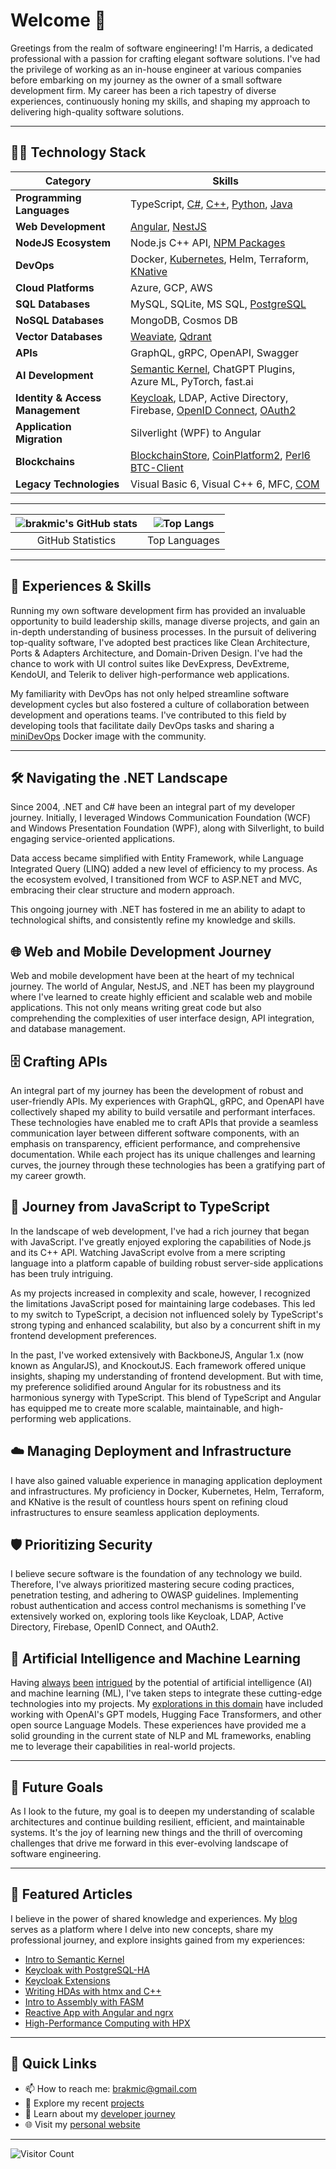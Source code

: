 # Welcome 👋

Greetings from the realm of software engineering! I'm Harris, a dedicated professional with a passion for crafting elegant software solutions. I've had the privilege of working as an in-house engineer at various companies before embarking on my journey as the owner of a small software development firm. My career has been a rich tapestry of diverse experiences, continuously honing my skills, and shaping my approach to delivering high-quality software solutions.

---

## 👨‍💻 Technology Stack

| Category                      | Skills                                                               |
|-------------------------------|----------------------------------------------------------------------|
| **Programming Languages**     | TypeScript, [C#](https://github.com/brakmic/OpenCV), [C++](https://github.com/brakmic/HDA_with_Cpp), [Python](https://github.com/brakmic/Data-Science-for-Losers), [Java](https://github.com/brakmic/Keycloak_Extensions)                                    |
| **Web Development**  | [Angular](https://github.com/brakmic/Angular-Articles), [NestJS](https://github.com/brakmic/Slot-Machine-Game) |
| **NodeJS Ecosystem**      | Node.js C++ API, [NPM Packages](https://www.npmjs.com/~brakmic?activeTab=packages)                                  |
| **DevOps**   | Docker, [Kubernetes](https://github.com/brakmic/miniDevOps), Helm, Terraform, [KNative](https://github.com/brakmic/angular-on-knative)                         |
| **Cloud Platforms**           | Azure, GCP, AWS                               |
| **SQL Databases**                 | MySQL, SQLite, MS SQL, [PostgreSQL](https://github.com/brakmic/Keycloak_with_PostgreSQL-HA_on_Kubernetes)                           |
| **NoSQL Databases**                 | MongoDB, Cosmos DB                          |
| **Vector Databases**                 | [Weaviate](https://github.com/brakmic/Weaviate_with_OpenAI), [Qdrant](https://blog.brakmic.com/intro-to-semantic-kernel-part-four/)                          |
| **APIs**           | GraphQL, gRPC, OpenAPI, Swagger                                       |
| **AI Development**  | [Semantic Kernel](https://github.com/brakmic/SKPlayground), ChatGPT Plugins, Azure ML, PyTorch, fast.ai         |
| **Identity & Access Management** | [Keycloak](https://github.com/brakmic/Keycloak_on_Kubernetes), LDAP, Active Directory, Firebase, [OpenID Connect](https://bitbucket.org/brakmic/id4.experiment/src/master/), [OAuth2](https://bitbucket.org/brakmic/id4.experiment/src/master/)   |
| **Application Migration**     | Silverlight (WPF) to Angular                                          |
| **Blockchains**               | [BlockchainStore](https://github.com/brakmic/BlockchainStore), [CoinPlatform2](https://github.com/brakmic/Coin-Platform-2), [Perl6 BTC-Client](https://github.com/brakmic/Perl6-Bitcoin-Client) |
| **Legacy Technologies**       | Visual Basic 6, Visual C++ 6, MFC, [COM](https://github.com/brakmic/COM_Tutorials)                               |

---

| ![brakmic's GitHub stats](https://github-readme-stats.vercel.app/api?username=brakmic&show_icons=true&theme=radical&hide_rank=true&hide_title=true) | ![Top Langs](https://github-readme-stats.vercel.app/api/top-langs/?username=brakmic&layout=compact&theme=radical&hide=html,css,scss,objective-c,freemarker&hide_title=true&langs_count=6) |
|:---:|:---:|
| GitHub Statistics | Top Languages |

---

## 💼 Experiences & Skills

Running my own software development firm has provided an invaluable opportunity to build leadership skills, manage diverse projects, and gain an in-depth understanding of business processes. In the pursuit of delivering top-quality software, I've adopted best practices like Clean Architecture, Ports & Adapters Architecture, and Domain-Driven Design. I've had the chance to work with UI control suites like DevExpress, DevExtreme, KendoUI, and Telerik to deliver high-performance web applications.

My familiarity with DevOps has not only helped streamline software development cycles but also fostered a culture of collaboration between development and operations teams. I've contributed to this field by developing tools that facilitate daily DevOps tasks and sharing a [miniDevOps](https://github.com/brakmic/miniDevOps) Docker image with the community.

---

## 🛠️ Navigating the .NET Landscape

Since 2004, .NET and C# have been an integral part of my developer journey. Initially, I leveraged Windows Communication Foundation (WCF) and Windows Presentation Foundation (WPF), along with Silverlight, to build engaging service-oriented applications. 

Data access became simplified with Entity Framework, while Language Integrated Query (LINQ) added a new level of efficiency to my process. As the ecosystem evolved, I transitioned from WCF to ASP.NET and MVC, embracing their clear structure and modern approach. 

This ongoing journey with .NET has fostered in me an ability to adapt to technological shifts, and consistently refine my knowledge and skills.

## 🌐 Web and Mobile Development Journey

Web and mobile development have been at the heart of my technical journey. The world of Angular, NestJS, and .NET has been my playground where I've learned to create highly efficient and scalable web and mobile applications. This not only means writing great code but also comprehending the complexities of user interface design, API integration, and database management.

## 🗄️ Crafting APIs

An integral part of my journey has been the development of robust and user-friendly APIs. My experiences with GraphQL, gRPC, and OpenAPI have collectively shaped my ability to build versatile and performant interfaces. These technologies have enabled me to craft APIs that provide a seamless communication layer between different software components, with an emphasis on transparency, efficient performance, and comprehensive documentation. While each project has its unique challenges and learning curves, the journey through these technologies has been a gratifying part of my career growth.

## 🚀 Journey from JavaScript to TypeScript

In the landscape of web development, I've had a rich journey that began with JavaScript. I've greatly enjoyed exploring the capabilities of Node.js and its C++ API. Watching JavaScript evolve from a mere scripting language into a platform capable of building robust server-side applications has been truly intriguing.

As my projects increased in complexity and scale, however, I recognized the limitations JavaScript posed for maintaining large codebases. This led to my switch to TypeScript, a decision not influenced solely by TypeScript's strong typing and enhanced scalability, but also by a concurrent shift in my frontend development preferences.

In the past, I've worked extensively with BackboneJS, Angular 1.x (now known as AngularJS), and KnockoutJS. Each framework offered unique insights, shaping my understanding of frontend development. But with time, my preference solidified around Angular for its robustness and its harmonious synergy with TypeScript. This blend of TypeScript and Angular has equipped me to create more scalable, maintainable, and high-performing web applications.

## ☁️ Managing Deployment and Infrastructure

I have also gained valuable experience in managing application deployment and infrastructures. My proficiency in Docker, Kubernetes, Helm, Terraform, and KNative is the result of countless hours spent on refining cloud infrastructures to ensure seamless application deployments.

## 🛡️ Prioritizing Security

I believe secure software is the foundation of any technology we build. Therefore, I've always prioritized mastering secure coding practices, penetration testing, and adhering to OWASP guidelines. Implementing robust authentication and access control mechanisms is something I've extensively worked on, exploring tools like Keycloak, LDAP, Active Directory, Firebase, OpenID Connect, and OAuth2.

## 🤖 Artificial Intelligence and Machine Learning

Having [always](https://blog.brakmic.com/data-science-for-losers-part-4-machine-learning/) [been](https://blog.brakmic.com/data-science-for-losers-part-6-azure-ml/) [intrigued](https://blog.brakmic.com/data-science-for-losers-part-7-using-azure-ml/) by the potential of artificial intelligence (AI) and machine learning (ML), I've taken steps to integrate these cutting-edge technologies into my projects. My [explorations in this domain](https://github.com/brakmic/SKPlayground) have included working with OpenAI's GPT models, Hugging Face Transformers, and other open source Language Models. These experiences have provided me a solid grounding in the current state of NLP and ML frameworks, enabling me to leverage their capabilities in real-world projects.

---
## 🎯 Future Goals

As I look to the future, my goal is to deepen my understanding of scalable architectures and continue building resilient, efficient, and maintainable systems. It's the joy of learning new things and the thrill of overcoming challenges that drive me forward in this ever-evolving landscape of software engineering.

---

## 📖 Featured Articles

I believe in the power of shared knowledge and experiences. My [blog](https://blog.brakmic.com) serves as a platform where I delve into new concepts, share my professional journey, and explore insights gained from my experiences:

- [Intro to Semantic Kernel](https://blog.brakmic.com/intro-to-semantic-kernel-part-one/)
- [Keycloak with PostgreSQL-HA](https://blog.brakmic.com/keycloak-with-postgresql-ha-on-kubernetes/)
- [Keycloak Extensions](https://blog.brakmic.com/keycloak-extensions/)
- [Writing HDAs with htmx and C++](https://blog.brakmic.com/writing-hdas-with-htmx-and-c/)
- [Intro to Assembly with FASM](https://blog.brakmic.com/intro-to-x86-assembly-with-fasm/)
- [Reactive App with Angular and ngrx](https://blog.brakmic.com/reactive-apps-with-angular-ngrx/)
- [High-Performance Computing with HPX](https://blog.brakmic.com/high-performance-computing-with-hpx/)

---

## 🔗 Quick Links

- 📫 How to reach me: brakmic@gmail.com
- 🔭 Explore my recent [projects](https://github.com/brakmic?tab=repositories)
- 📘 Learn about my [developer journey](https://brakmic.dev)
- 🌐 Visit my [personal website](https://brakmic.com)

---

![Visitor Count](https://visitor-badge.laobi.icu/badge?page_id=brakmic.brakmic)

